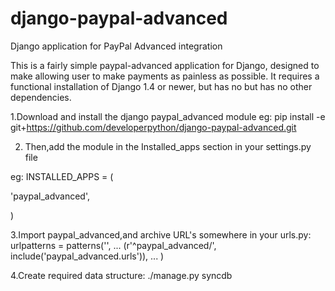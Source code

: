 django-paypal-advanced
======================

Django application for PayPal Advanced integration

This is a fairly simple paypal-advanced application for Django,
designed to make allowing user to make payments as painless as possible. It
requires a functional installation of Django 1.4 or newer, but has no  but has no
other dependencies.


1.Download and install the django paypal_advanced module
  eg: pip install -e git+https://github.com/developerpython/django-paypal-advanced.git

      
2. Then,add the module in the Installed_apps section in your settings.py file

  eg:
  INSTALLED_APPS = (
  
  'paypal_advanced',
  
  )
  
  
3.Import paypal_advanced,and archive URL's somewhere in your urls.py:
urlpatterns = patterns('',
    ...
    (r'^paypal_advanced/', include('paypal_advanced.urls')),
    ...
)


4.Create required data structure:
./manage.py syncdb

